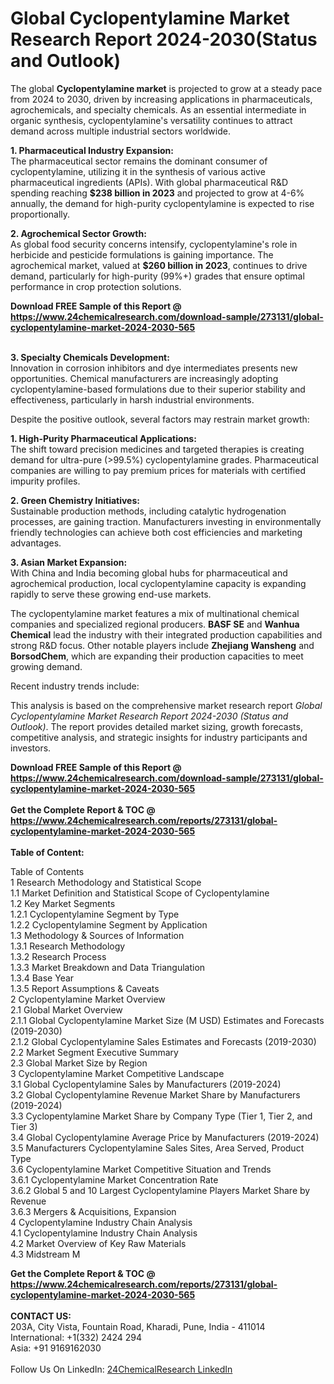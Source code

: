 <h1>Global Cyclopentylamine Market Research Report 2024-2030(Status and Outlook)</h1><p>The global <strong>Cyclopentylamine market</strong> is projected to grow at a steady pace from 2024 to 2030, driven by increasing applications in pharmaceuticals, agrochemicals, and specialty chemicals. As an essential intermediate in organic synthesis, cyclopentylamine's versatility continues to attract demand across multiple industrial sectors worldwide.</p><p><strong>1. Pharmaceutical Industry Expansion:</strong><br>
The pharmaceutical sector remains the dominant consumer of cyclopentylamine, utilizing it in the synthesis of various active pharmaceutical ingredients (APIs). With global pharmaceutical R&amp;D spending reaching <strong>$238 billion in 2023</strong> and projected to grow at 4-6% annually, the demand for high-purity cyclopentylamine is expected to rise proportionally.</p><p><strong>2. Agrochemical Sector Growth:</strong><br>
As global food security concerns intensify, cyclopentylamine's role in herbicide and pesticide formulations is gaining importance. The agrochemical market, valued at <strong>$260 billion in 2023</strong>, continues to drive demand, particularly for high-purity (99%+) grades that ensure optimal performance in crop protection solutions.</p><div><b>Download FREE Sample of this Report @ 
            <a href="https://www.24chemicalresearch.com/download-sample/273131/global-cyclopentylamine-market-2024-2030-565">
            https://www.24chemicalresearch.com/download-sample/273131/global-cyclopentylamine-market-2024-2030-565</a></b></div><br><p><strong>3. Specialty Chemicals Development:</strong><br>
Innovation in corrosion inhibitors and dye intermediates presents new opportunities. Chemical manufacturers are increasingly adopting cyclopentylamine-based formulations due to their superior stability and effectiveness, particularly in harsh industrial environments.</p><p>Despite the positive outlook, several factors may restrain market growth:</p><p><strong>1. High-Purity Pharmaceutical Applications:</strong><br>
The shift toward precision medicines and targeted therapies is creating demand for ultra-pure (&gt;99.5%) cyclopentylamine grades. Pharmaceutical companies are willing to pay premium prices for materials with certified impurity profiles.</p><p><strong>2. Green Chemistry Initiatives:</strong><br>
Sustainable production methods, including catalytic hydrogenation processes, are gaining traction. Manufacturers investing in environmentally friendly technologies can achieve both cost efficiencies and marketing advantages.</p><p><strong>3. Asian Market Expansion:</strong><br>
With China and India becoming global hubs for pharmaceutical and agrochemical production, local cyclopentylamine capacity is expanding rapidly to serve these growing end-use markets.</p><p>The cyclopentylamine market features a mix of multinational chemical companies and specialized regional producers. <strong>BASF SE</strong> and <strong>Wanhua Chemical</strong> lead the industry with their integrated production capabilities and strong R&amp;D focus. Other notable players include <strong>Zhejiang Wansheng</strong> and <strong>BorsodChem</strong>, which are expanding their production capacities to meet growing demand.</p><p>Recent industry trends include:</p><p>This analysis is based on the comprehensive market research report <em>Global Cyclopentylamine Market Research Report 2024-2030 (Status and Outlook)</em>. The report provides detailed market sizing, growth forecasts, competitive analysis, and strategic insights for industry participants and investors.</p><div><b>Download FREE Sample of this Report @ 
            <a href="https://www.24chemicalresearch.com/download-sample/273131/global-cyclopentylamine-market-2024-2030-565">
            https://www.24chemicalresearch.com/download-sample/273131/global-cyclopentylamine-market-2024-2030-565</a></b></div><br><div><b>Get the Complete Report & TOC @ 
            <a href="https://www.24chemicalresearch.com/reports/273131/global-cyclopentylamine-market-2024-2030-565">
            https://www.24chemicalresearch.com/reports/273131/global-cyclopentylamine-market-2024-2030-565</a></b></div><br>
            <b>Table of Content:</b><p>Table of Contents<br />
1 Research Methodology and Statistical Scope<br />
1.1 Market Definition and Statistical Scope of Cyclopentylamine<br />
1.2 Key Market Segments<br />
1.2.1 Cyclopentylamine Segment by Type<br />
1.2.2 Cyclopentylamine Segment by Application<br />
1.3 Methodology & Sources of Information<br />
1.3.1 Research Methodology<br />
1.3.2 Research Process<br />
1.3.3 Market Breakdown and Data Triangulation<br />
1.3.4 Base Year<br />
1.3.5 Report Assumptions & Caveats<br />
2 Cyclopentylamine Market Overview<br />
2.1 Global Market Overview<br />
2.1.1 Global Cyclopentylamine Market Size (M USD) Estimates and Forecasts (2019-2030)<br />
2.1.2 Global Cyclopentylamine Sales Estimates and Forecasts (2019-2030)<br />
2.2 Market Segment Executive Summary<br />
2.3 Global Market Size by Region<br />
3 Cyclopentylamine Market Competitive Landscape<br />
3.1 Global Cyclopentylamine Sales by Manufacturers (2019-2024)<br />
3.2 Global Cyclopentylamine Revenue Market Share by Manufacturers (2019-2024)<br />
3.3 Cyclopentylamine Market Share by Company Type (Tier 1, Tier 2, and Tier 3)<br />
3.4 Global Cyclopentylamine Average Price by Manufacturers (2019-2024)<br />
3.5 Manufacturers Cyclopentylamine Sales Sites, Area Served, Product Type<br />
3.6 Cyclopentylamine Market Competitive Situation and Trends<br />
3.6.1 Cyclopentylamine Market Concentration Rate<br />
3.6.2 Global 5 and 10 Largest Cyclopentylamine Players Market Share by Revenue<br />
3.6.3 Mergers & Acquisitions, Expansion<br />
4 Cyclopentylamine Industry Chain Analysis<br />
4.1 Cyclopentylamine Industry Chain Analysis<br />
4.2 Market Overview of Key Raw Materials<br />
4.3 Midstream M</p><div><b>Get the Complete Report & TOC @ 
            <a href="https://www.24chemicalresearch.com/reports/273131/global-cyclopentylamine-market-2024-2030-565">
            https://www.24chemicalresearch.com/reports/273131/global-cyclopentylamine-market-2024-2030-565</a></b></div><br><b>CONTACT US:</b><br>
            203A, City Vista, Fountain Road, Kharadi, Pune, India - 411014<br>
            International: +1(332) 2424 294<br>
            Asia: +91 9169162030 <br><br>
            Follow Us On LinkedIn: <a href="https://www.linkedin.com/company/24chemicalresearch/">24ChemicalResearch LinkedIn</a>